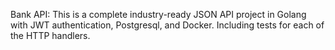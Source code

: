 Bank API: This is a complete industry-ready JSON API project in Golang with JWT authentication, Postgresql, and Docker. Including tests for each of the HTTP handlers.
